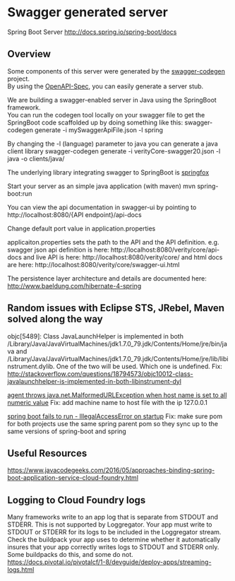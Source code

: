 # Swagger generated server

Spring Boot Server 
http://docs.spring.io/spring-boot/docs

## Overview  
Some components of this server were generated by the [swagger-codegen](https://github.com/swagger-api/swagger-codegen) project.  
By using the [OpenAPI-Spec](https://github.com/swagger-api/swagger-core), you can easily generate a server stub.  

We are building a swagger-enabled server in Java using the SpringBoot framework.  
You can run the codegen tool locally on your swagger file to get the SpringBoot code scaffolded up by doing something like this:
swagger-codegen generate -i mySwaggerApiFile.json -l spring

By changing the -l (language) parameter to java you can generate a java client library
swagger-codegen generate -i verityCore-swagger20.json -l java  -o clients/java/

The underlying library integrating swagger to SpringBoot is [springfox](https://github.com/springfox/springfox)  

Start your server as an simple java application (with maven) mvn spring-boot:run

You can view the api documentation in swagger-ui by pointing to  
http://localhost:8080/{API endpoint}/api-docs 

Change default port value in application.properties

applicaiton.properties sets the path to the API and the API definition. 
e.g. swagger json api definition is here: http://localhost:8080/verity/core/api-docs
and live API is here: http://localhost:8080/verity/core/
and html docs are here: http://localhost:8080/verity/core/swagger-ui.html

The persistence layer architecture and details are documented here: http://www.baeldung.com/hibernate-4-spring

## Random issues with Eclipse STS, JRebel, Maven solved along the way

objc[5489]: Class JavaLaunchHelper is implemented in both /Library/Java/JavaVirtualMachines/jdk1.7.0_79.jdk/Contents/Home/jre/bin/java and /Library/Java/JavaVirtualMachines/jdk1.7.0_79.jdk/Contents/Home/jre/lib/libinstrument.dylib. One of the two will be used. Which one is undefined.
Fix: http://stackoverflow.com/questions/18794573/objc10012-class-javalaunchhelper-is-implemented-in-both-libinstrument-dyl

[agent throws java.net.MalformedURLException when host name is set to all numeric value](http://stackoverflow.com/questions/20093854/jmx-agent-throws-java-net-malformedurlexception-when-host-name-is-set-to-all-num)
Fix: add machine name to host file with the ip 127.0.0.1

[spring boot fails to run - IllegalAccessError on startup](http://stackoverflow.com/questions/20123504/spring-boot-fails-to-run-illegalaccesserror-on-startup)
Fix: make sure pom for both projects use the same spring parent pom so they sync up to the same versions of spring-boot and spring

## Useful Resources
https://www.javacodegeeks.com/2016/05/approaches-binding-spring-boot-application-service-cloud-foundry.html

## Logging to Cloud Foundry logs

Many frameworks write to an app log that is separate from STDOUT and STDERR. This is not supported by Loggregator. Your app must write to STDOUT or STDERR for its logs to be included in the Loggregator stream. Check the buildpack your app uses to determine whether it automatically insures that your app correctly writes logs to STDOUT and STDERR only. Some buildpacks do this, and some do not. https://docs.pivotal.io/pivotalcf/1-8/devguide/deploy-apps/streaming-logs.html